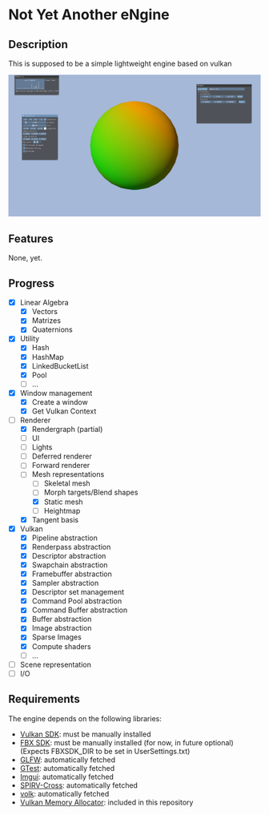 # Not Yet Another eNgine

## Description

This is supposed to be a simple lightweight engine based on vulkan

![work-in-progress-screenshot](doc/sample.png)

## Features

None, yet.

## Progress

- [x] Linear Algebra
	- [x] Vectors
	- [x] Matrizes
	- [x] Quaternions
- [x] Utility
	- [x] Hash
	- [x] HashMap
	- [x] LinkedBucketList
	- [x] Pool
	- [ ] ...
- [x] Window management
	- [x] Create a window
	- [x] Get Vulkan Context
- [ ] Renderer
	- [x] Rendergraph (partial)
	- [ ] UI
	- [ ] Lights
	- [ ] Deferred renderer
	- [ ] Forward renderer
	- [ ] Mesh representations
		- [ ] Skeletal mesh
		- [ ] Morph targets/Blend shapes
		- [x] Static mesh
		- [ ] Heightmap
	- [x] Tangent basis
- [x] Vulkan
	- [x] Pipeline abstraction
	- [x] Renderpass abstraction
	- [x] Descriptor abstraction
	- [x] Swapchain abstraction
	- [x] Framebuffer abstraction
	- [x] Sampler abstraction
	- [x] Descriptor set management 
	- [x] Command Pool abstraction
	- [x] Command Buffer abstraction
	- [x] Buffer abstraction
	- [x] Image abstraction
	- [x] Sparse Images
	- [x] Compute shaders
	- [ ] ...
- [ ] Scene representation
- [ ] I/O

## Requirements

The engine depends on the following libraries:

- [Vulkan SDK](https://vulkan.lunarg.com/): must be manually installed
- [FBX SDK](https://www.autodesk.com/developer-network/platform-technologies/fbx-sdk-2020-2): must be manually installed (for now, in future optional) (Expects FBXSDK_DIR to be set in UserSettings.txt)
- [GLFW](https://github.com/glfw/glfw): automatically fetched
- [GTest](https://github.com/google/googletest): automatically fetched
- [Imgui](https://github.com/ocornut/imgui): automatically fetched
- [SPIRV-Cross](https://github.com/KhronosGroup/SPIRV-Cross): automatically fetched
- [volk](https://github.com/zeux/volk): automatically fetched
- [Vulkan Memory Allocator](https://github.com/GPUOpen-LibrariesAndSDKs/VulkanMemoryAllocator): included in this repository